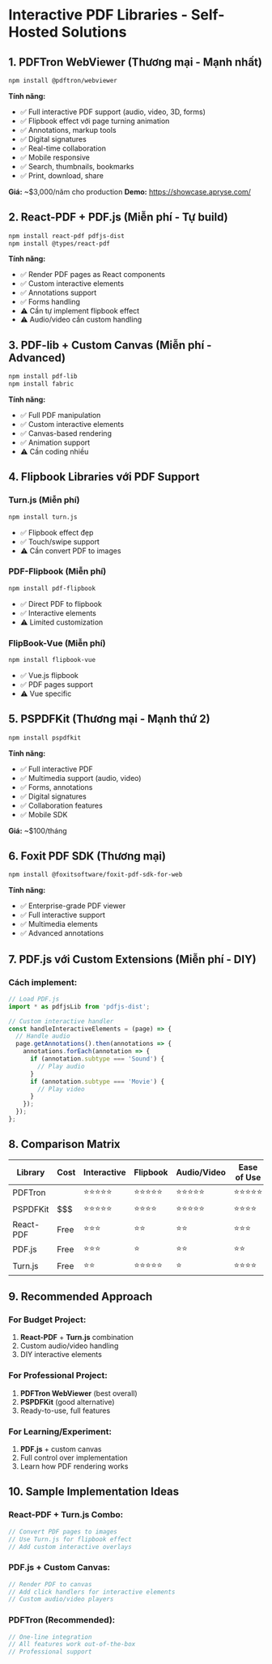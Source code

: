 # Interactive PDF Libraries - Self-Hosted Solutions

## 1. **PDFTron WebViewer** (Thương mại - Mạnh nhất)
```bash
npm install @pdftron/webviewer
```

**Tính năng:**
- ✅ Full interactive PDF support (audio, video, 3D, forms)
- ✅ Flipbook effect với page turning animation
- ✅ Annotations, markup tools
- ✅ Digital signatures
- ✅ Real-time collaboration
- ✅ Mobile responsive
- ✅ Search, thumbnails, bookmarks
- ✅ Print, download, share

**Giá:** ~$3,000/năm cho production
**Demo:** https://showcase.apryse.com/

## 2. **React-PDF + PDF.js** (Miễn phí - Tự build)
```bash
npm install react-pdf pdfjs-dist
npm install @types/react-pdf
```

**Tính năng:**
- ✅ Render PDF pages as React components
- ✅ Custom interactive elements
- ✅ Annotations support
- ✅ Forms handling
- ⚠️ Cần tự implement flipbook effect
- ⚠️ Audio/video cần custom handling

## 3. **PDF-lib + Custom Canvas** (Miễn phí - Advanced)
```bash
npm install pdf-lib
npm install fabric
```

**Tính năng:**
- ✅ Full PDF manipulation
- ✅ Custom interactive elements
- ✅ Canvas-based rendering
- ✅ Animation support
- ⚠️ Cần coding nhiều

## 4. **Flipbook Libraries với PDF Support**

### **Turn.js** (Miễn phí)
```bash
npm install turn.js
```
- ✅ Flipbook effect đẹp
- ✅ Touch/swipe support
- ⚠️ Cần convert PDF to images

### **PDF-Flipbook** (Miễn phí)
```bash
npm install pdf-flipbook
```
- ✅ Direct PDF to flipbook
- ✅ Interactive elements
- ⚠️ Limited customization

### **FlipBook-Vue** (Miễn phí)
```bash
npm install flipbook-vue
```
- ✅ Vue.js flipbook
- ✅ PDF pages support
- ⚠️ Vue specific

## 5. **PSPDFKit** (Thương mại - Mạnh thứ 2)
```bash
npm install pspdfkit
```

**Tính năng:**
- ✅ Full interactive PDF
- ✅ Multimedia support (audio, video)
- ✅ Forms, annotations
- ✅ Digital signatures
- ✅ Collaboration features
- ✅ Mobile SDK

**Giá:** ~$100/tháng

## 6. **Foxit PDF SDK** (Thương mại)
```bash
npm install @foxitsoftware/foxit-pdf-sdk-for-web
```

**Tính năng:**
- ✅ Enterprise-grade PDF viewer
- ✅ Full interactive support
- ✅ Multimedia elements
- ✅ Advanced annotations

## 7. **PDF.js với Custom Extensions** (Miễn phí - DIY)

### Cách implement:
```javascript
// Load PDF.js
import * as pdfjsLib from 'pdfjs-dist';

// Custom interactive handler
const handleInteractiveElements = (page) => {
  // Handle audio
  page.getAnnotations().then(annotations => {
    annotations.forEach(annotation => {
      if (annotation.subtype === 'Sound') {
        // Play audio
      }
      if (annotation.subtype === 'Movie') {
        // Play video
      }
    });
  });
};
```

## 8. **Comparison Matrix**

| Library | Cost | Interactive | Flipbook | Audio/Video | Ease of Use |
|---------|------|-------------|----------|-------------|-------------|
| PDFTron | $$$$ | ⭐⭐⭐⭐⭐ | ⭐⭐⭐⭐⭐ | ⭐⭐⭐⭐⭐ | ⭐⭐⭐⭐⭐ |
| PSPDFKit | $$$ | ⭐⭐⭐⭐⭐ | ⭐⭐⭐⭐ | ⭐⭐⭐⭐⭐ | ⭐⭐⭐⭐ |
| React-PDF | Free | ⭐⭐⭐ | ⭐⭐ | ⭐⭐ | ⭐⭐⭐ |
| PDF.js | Free | ⭐⭐⭐ | ⭐ | ⭐⭐ | ⭐⭐ |
| Turn.js | Free | ⭐⭐ | ⭐⭐⭐⭐⭐ | ⭐ | ⭐⭐⭐⭐ |

## 9. **Recommended Approach**

### For Budget Project:
1. **React-PDF** + **Turn.js** combination
2. Custom audio/video handling
3. DIY interactive elements

### For Professional Project:
1. **PDFTron WebViewer** (best overall)
2. **PSPDFKit** (good alternative)
3. Ready-to-use, full features

### For Learning/Experiment:
1. **PDF.js** + custom canvas
2. Full control over implementation
3. Learn how PDF rendering works

## 10. **Sample Implementation Ideas**

### React-PDF + Turn.js Combo:
```javascript
// Convert PDF pages to images
// Use Turn.js for flipbook effect
// Add custom interactive overlays
```

### PDF.js + Custom Canvas:
```javascript
// Render PDF to canvas
// Add click handlers for interactive elements
// Custom audio/video players
```

### PDFTron (Recommended):
```javascript
// One-line integration
// All features work out-of-the-box
// Professional support
```
